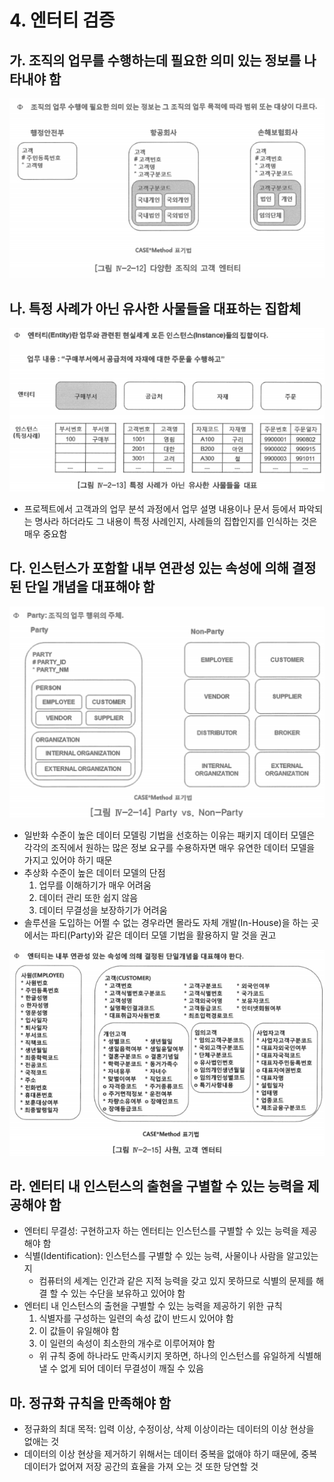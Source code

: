 # 4. 엔터티 검증

## 가. 조직의 업무를 수행하는데 필요한 의미 있는 정보를 나타내야 함

![customerEntity](customerEntity.png)

## 나. 특정 사례가 아닌 유사한 사물들을 대표하는 집합체

![representative](representative.png)

- 프로젝트에서 고객과의 업무 분석 과정에서 업무 설명 내용이나 문서 등에서 파악되는 명사라 하더라도 그 내용이 특정 사례인지, 사례들의 집합인지를 인식하는 것은 매우 중요함

## 다. 인스턴스가 포함할 내부 연관성 있는 속성에 의해 결정된 단일 개념을 대표해야 함

![party](party.png)

- 일반화 수준이 높은 데이터 모델링 기법을 선호하는 이유는 패키지 데이터 모델은 각각의 조직에서 원하는 많은 정보 요구를 수용하자면 매우 유연한 데이터 모델을 가지고 있어야 하기 때문
- 추상화 수준이 높은 데이터 모델의 단점
    1. 업무를 이해하기가 매우 어려움
    2. 데이터 관리 또한 쉽지 않음
    3. 데이터 무결성을 보장하기가 어려움
- 솔루션을 도입하는 어쩔 수 없는 경우라면 몰라도 자체 개발(In-House)을 하는 곳에서는 파티(Party)와 같은 데이터 모델 기법을 활용하지 말 것을 권고

![employeeEntity](employeeEntity.png)

## 라. 엔터티 내 인스턴스의 출현을 구별할 수 있는 능력을 제공해야 함

- 엔터티 무결성: 구현하고자 하는 엔터티는 인스턴스를 구별할 수 있는 능력을 제공해야 함
- 식별(Identification): 인스턴스를 구별할 수 있는 능력, 사물이나 사람을 알고있는지
    - 컴퓨터의 세계는 인간과 같은 지적 능력을 갖고 있지 못하므로 식별의 문제를 해결 할 수 있는 수단을 보유하고 있어야 함
- 엔터티 내 인스턴스의 출현을 구별할 수 있는 능력을 제공하기 위한 규칙
    1. 식별자를 구성하는 일련의 속성 값이 반드시 있어야 함
    2. 이 값들이 유일해야 함
    3. 이 일련의 속성이 최소한의 개수로 이루어져야 함
    - 위 규칙 중에 하나라도 만족시키지 못하면, 하나의 인스턴스를 유일하게 식별해 낼 수 없게 되어 데이터 무결성이 깨질 수 있음

## 마. 정규화 규칙을 만족해야 함

- 정규화의 최대 목적: 입력 이상, 수정이상, 삭제 이상이라는 데이터의 이상 현상을 없애는 것
- 데이터의 이상 현상을 제거하기 위해서는 데이터 중복을 없애야 하기 때문에, 중복 데이터가 없어져 저장 공간의 효율을 가져 오는 것 또한 당연할 것


